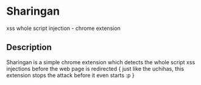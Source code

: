 # Sharingan
xss whole script injection - chrome extension

Description
--------------
Sharingan is a simple chrome extension which detects the whole script xss injections before the web page is redirected { just like the uchihas, this extension stops the attack before it even starts :p }
